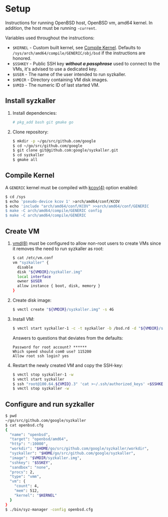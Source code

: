 # Setup

Instructions for running OpenBSD host, OpenBSD vm, amd64 kernel.
In addition, the host must be running `-current`.

Variables used throughout the instructions:

- `$KERNEL` - Custom built kernel, see [Compile Kernel](#compile-kernel).
              Defaults to `/sys/arch/amd64/compile/GENERIC/obj/bsd` if the
              instructions are honored.
- `$SSHKEY` - Public SSH key ***without a passphrase*** used to connect to the
              VMs, it's advised to use a dedicated key.
- `$USER`   - The name of the user intended to run syzkaller.
- `$VMDIR`  - Directory containing VM disk images.
- `$VMID`   - The numeric ID of last started VM.

## Install syzkaller

1. Install dependencies:

   ```sh
   # pkg_add bash git gmake go
   ```

2. Clone repository:

   ```sh
   $ mkdir -p ~/go/src/github.com/google
   $ cd ~/go/src/github.com/google
   $ git clone git@github.com:google/syzkaller.git
   $ cd syzkaller
   $ gmake all
   ```

## Compile Kernel

A `GENERIC` kernel must be compiled with
[kcov(4)](https://man.openbsd.org/kcov.4)
option enabled:

```sh
$ cd /sys
$ echo 'pseudo-device kcov 1' >arch/amd64/conf/KCOV
$ echo 'include "arch/amd64/conf/KCOV" >>arch/amd64/conf/GENERIC
$ make -C arch/amd64/compile/GENERIC config
$ make -C arch/amd64/compile/GENERIC
```

## Create VM

1. [vmd(8)](https://man.openbsd.org/vmd.8)
   must be configured to allow non-root users to create VMs since it removes the
   need to run syzkaller as root:

   ```sh
   $ cat /etc/vm.conf
   vm "syzkaller" {
     disable
     disk "${VMDIR}/syzkaller.img"
     local interface
     owner $USER
     allow instance { boot, disk, memory }
   }
   ```

2. Create disk image:

   ```sh
   $ vmctl create "${VMDIR}/syzkaller.img" -s 4G
   ```

3. Install VM:

   ```sh
   $ vmctl start syzkaller-1 -c -t syzkaller -b /bsd.rd -d "${VMDIR}/syzkaller.img"
   ```

   Answers to questions that deviates from the defaults:

   ```
   Password for root account? ******
   Which speed should com0 use? 115200
   Allow root ssh login? yes
   ```

4. Restart the newly created VM and copy the SSH-key:

   ```sh
   $ vmctl stop syzkaller-1 -w
   $ vmctl start syzkaller
   $ ssh "root@100.64.${VMID}.3" 'cat >~/.ssh/authorized_keys' <$SSHKEY
   $ vmctl stop syzkaller -w
   ```

## Configure and run syzkaller

```sh
$ pwd
~/go/src/github.com/google/syzkaller
$ cat openbsd.cfg
{
  "name": "openbsd",
  "target": "openbsd/amd64",
  "http": ":10000",
  "workdir": "$HOME/go/src/github.com/google/syzkaller/workdir",
  "syzkaller": "$HOME/go/src/github.com/google/syzkaller",
  "image": "$VMDIR/syzkaller.img",
  "sshkey": "$SSKEY",
  "sandbox": "none",
  "procs": 2,
  "type": "vmm",
  "vm": {
    "count": 4,
    "mem": 512,
    "kernel": "$KERNEL"
  }
}
$ ./bin/syz-manager -config openbsd.cfg
